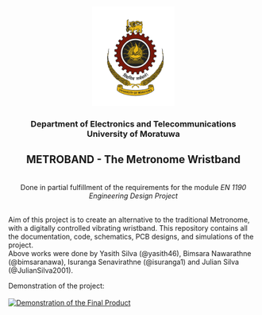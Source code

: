 <div align="center">  
    <img height="200" src="./Documentation/EN1190 - Critical Analysis_ Metroband/logo.png">
    <h3>Department of Electronics and Telecommunications<br>University of Moratuwa</h3>
    <h2> METROBAND - The Metronome Wristband</h2>
    <br>Done in partial fulfillment of the requirements for the module <i>EN 1190 Engineering Design Project</i>
</div>

<br>Aim of this project is to create an alternative to the traditional Metronome, with a digitally controlled vibrating wristband. This repository contains all the documentation, code, schematics, PCB designs, and simulations of the project.
<br>Above works were done by Yasith Silva (@yasith46), Bimsara Nawarathne (@bimsaranawa), Isuranga Senavirathne (@isuranga1) and Julian Silva (@JulianSilva2001).

Demonstration of the project:<br><br>
[![Demonstration of the Final Product](https://img.youtube.com/vi/N5GJq5FccDs/0.jpg)](https://www.youtube.com/watch?v=N5GJq5FccDs)
